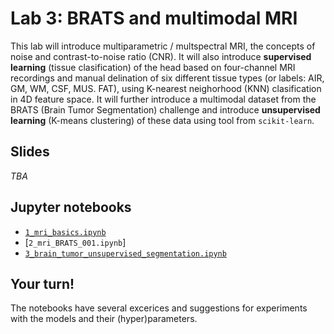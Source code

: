 # Lab 3: BRATS and multimodal MRI

This lab will introduce multiparametric / multspectral MRI, the concepts of noise and contrast-to-noise ratio (CNR). It will also introduce **supervised learning** (tissue clasification) of the head based on four-channel MRI recordings and manual delination of six different tissue types (or labels: AIR, GM, WM, CSF, MUS. FAT), using K-nearest neighorhood (KNN) clasification in 4D feature space. It will further introduce a multimodal dataset from the BRATS (Brain Tumor Segmentation) challenge and introduce **unsupervised learning** (K-means clustering) of these data using tool from `scikit-learn`.


## Slides

_TBA_

## Jupyter notebooks

- [`1_mri_basics.ipynb`](https://nbviewer.jupyter.org/github/MMIV-ML/ELMED219-2021/blob/main/Lab3-BRATS/1_mri_basics.ipynb) 
- [`2_mri_BRATS_001.ipynb`]
- [`3_brain_tumor_unsupervised_segmentation.ipynb`](https://nbviewer.jupyter.org/github/MMIV-ML/ELMED219-2021/blob/main/Lab3-BRATS/3_brain_tumor_unsupervised_segmentation.ipynb)

## Your turn! 

The notebooks have several excerices and suggestions for experiments with the models and their (hyper)parameters.
